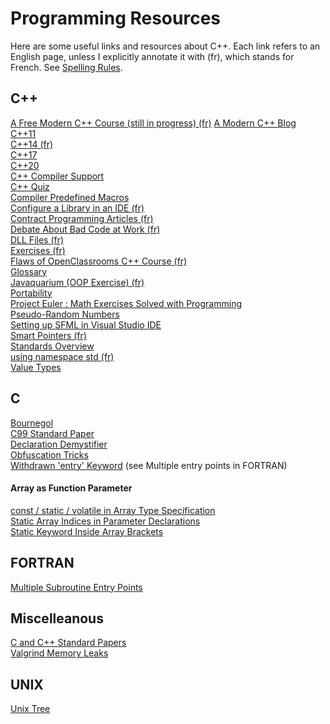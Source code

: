 # Programming Resources

Here are some useful links and resources about C++.
Each link refers to an English page, unless I explicitly annotate it with (fr), which stands for French.
See [Spelling Rules](Spelling.md).

## C++
[A Free Modern C++ Course (still in progress) (fr)](https://zestedesavoir.com/contenus/beta/822/la-programmation-en-c-moderne/) 
[A Modern C++ Blog](http://www.fluentcpp.com/)  
[C++11](https://stuartwheaton.com/blog/2020-06-14-c++11-guide/)  
[C++14 (fr)](https://zestedesavoir.com/articles/28/le-c-14-est-arrive/)  
[C++17](https://www.bfilipek.com/2017/01/cpp17features.html)  
[C++20](https://oleksandrkvl.github.io/2021/04/02/cpp-20-overview.html)  
[C++ Compiler Support](https://en.cppreference.com/w/cpp/compiler_support)  
[C++ Quiz](https://cppquiz.org)  
[Compiler Predefined Macros](https://sourceforge.net/p/predef/wiki/Compilers/)  
[Configure a Library in an IDE (fr)](https://openclassrooms.com/forum/sujet/cannot-find-lsdl-avec-codeblocks)  
[Contract Programming Articles (fr)](http://luchermitte.github.io/)  
[Debate About Bad Code at Work (fr)](https://openclassrooms.com/forum/sujet/comment-savoir-si-il-y-a-une-fuite-de-memoire)  
[DLL Files (fr)](https://openclassrooms.com/forum/sujet/compilation-sfml-dll-dans-le-meme-dossier#message-94093141)  
[Exercises (fr)](https://zestedesavoir.com/billets/2845/liste-dexercices-de-programmation/#2-c-1)  
[Flaws of OpenClassrooms C++ Course (fr)](https://informaticienzero.github.io/c++-avec-openclassrooms-ou-comment-perdre-son-temps/)  
[Glossary](https://www.stroustrup.com/glossary.html)  
[Javaquarium (OOP Exercise) (fr)](https://zestedesavoir.com/forums/sujet/447/javaquarium/?page=1)   
[Portability](https://stackoverflow.com/questions/142508/how-do-i-check-os-with-a-preprocessor-directive)  
[Project Euler : Math Exercises Solved with Programming](https://projecteuler.net/archives)  
[Pseudo-Random Numbers](https://stackoverflow.com/questions/13445688/how-to-generate-a-random-number-in-c)  
[Setting up SFML in Visual Studio IDE](https://www.wikihow.com/Set-Up-SFML-in-a-Project-on-Visual-Studio)  
[Smart Pointers (fr)](https://www.developpez.net/forums/d1602371/c-cpp/cpp/apprendre-programmer-cpp14-cpp17-codes-plus-rapides-performants/#post8766492)  
[Standards Overview](https://github.com/AnthonyCalandra/modern-cpp-features)  
[using namespace std (fr)](https://openclassrooms.com/forum/sujet/identificateur-introuvable-c#message-91264221)  
[Value Types](https://stackoverflow.com/questions/3601602/what-are-rvalues-lvalues-xvalues-glvalues-and-prvalues)  

## C
[Bournegol](http://oldhome.schmorp.de/marc/bournegol.html)  
[C99 Standard Paper](https://www.open-std.org/jtc1/sc22/wg14/www/docs/n1256.pdf)  
[Declaration Demystifier](https://cdecl.org/)  
[Obfuscation Tricks](https://github.com/ColinIanKing/christmas-obfuscated-C/blob/master/tricks/obfuscation-tricks.txt)  
[Withdrawn 'entry' Keyword](https://stackoverflow.com/questions/254395/whatever-happened-to-the-entry-keyword) (see Multiple entry points in FORTRAN)  
#### Array as Function Parameter
[const / static / volatile in Array Type Specification](https://stackoverflow.com/questions/69572226/const-static-volatile-in-array-type-specification)  
[Static Array Indices in Parameter Declarations](https://hamberg.no/erlend/posts/2013-02-18-static-array-indices.html)  
[Static Keyword Inside Array Brackets](https://stackoverflow.com/questions/14942520/static-keyword-inside-array-brackets)  

## FORTRAN
[Multiple Subroutine Entry Points](http://www.3kranger.com/HP3000/mpeix/doc3k/B3150190022.12120/31.htm)  

## Miscelleanous
[C and C++ Standard Papers](https://stackoverflow.com/questions/81656/where-do-i-find-the-current-c-or-c-standard-documents)  
[Valgrind Memory Leaks](https://developers.redhat.com/blog/2021/04/23/valgrind-memcheck-different-ways-to-lose-your-memory#)  

## UNIX
[Unix Tree](https://minnie.tuhs.org/cgi-bin/utree.pl)  

